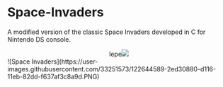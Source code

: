 # Space-Invaders
A modified version of the classic Space Invaders developed in C for Nintendo DS console.
<div style="text-align:center">Iepe<img src="..." /></div>
![Space Invaders](https://user-images.githubusercontent.com/33251573/122644589-2ed30880-d116-11eb-82dd-f637af3c8a9d.PNG)

